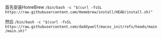 首先安装HomeBrew
`/bin/bash -c "$(curl -fsSL https://raw.githubusercontent.com/Homebrew/install/HEAD/install.sh)"`

然后
`/bin/bash -c "$(curl -fsSL https://raw.githubusercontent.com/daddywolf/macos_init/refs/heads/main/main.sh)"`

